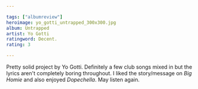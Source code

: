 ```yaml
---

tags: ["albumreview"]
heroimage: yo_gotti_untrapped_300x300.jpg
album: Untrapped
artist: Yo Gotti
ratingword: Decent.
rating: 3

---
```


Pretty solid project by Yo Gotti. Definitely a few club songs mixed in but the lyrics aren't completely boring throughout. I liked the story/message on *Big Homie* and also enjoyed *Dopechella*. May listen again.
